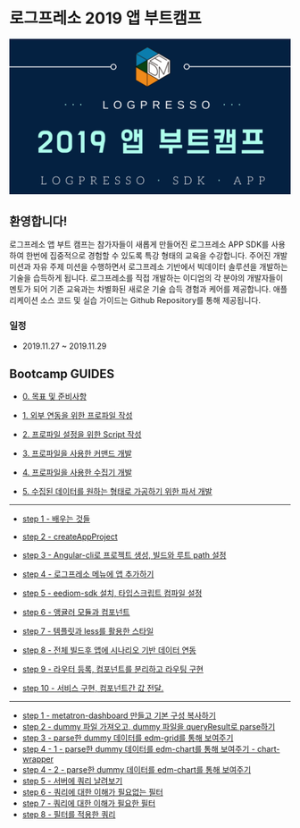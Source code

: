 # 로그프레소 2019 앱 부트캠프
<img src="bootcamp-guide/images/intro.png">

## 환영합니다! ##
로그프레소 앱 부트 캠프는 참가자들이 새롭게 만들어진 로그프레소 APP SDK를 사용하여 한번에 집중적으로 경험할 수 있도록 특강 형태의 교육을 수강합니다. 
주어진 개발 미션과 자유 주제 미션을 수행하면서 로그프레소 기반에서 빅데이터 솔루션을 개발하는 기술을 습득하게 됩니다.
로그프레소를 직접 개발하는 이디엄의 각 분야의 개발자들이 멘토가 되어 기존 교육과는 차별화된 새로운 기술 습득 경험과 케어를 제공합니다. 애플리케이션 소스 코드 및 실습 가이드는 Github Repository를 통해 제공됩니다.

### 일정
* 2019.11.27 ~ 2019.11.29


## Bootcamp GUIDES
* [0. 목표 및 준비사항](script/0.Preparation.md)

* [1. 외부 연동을 위한 프로파일 작성](script/1.Profile.md)

* [2. 프로파일 설정을 위한 Script 작성](script/2.Script.md)

* [3. 프로파일을 사용한 커맨드 개발](script/3.Command.md)

* [4. 프로파일을 사용한 수집기 개발](script/4.Logger.md)

* [5. 수집된 데이터를 원하는 형태로 가공하기 위한 파서 개발](script/5.Parser.md)

---

* [step 1 - 배우는 것들](bootcamp-guide/step1.md)

* [step 2 - createAppProject](bootcamp-guide/step2.md)

* [step 3 - Angular-cli로 프로젝트 생성, 빌드와 루트 path 설정](bootcamp-guide/step3.md)

* [step 4 - 로그프레소 메뉴에 앱 추가하기](bootcamp-guide/step4.md)

* [step 5 - eediom-sdk 설치, 타입스크립트 컴파일 설정](bootcamp-guide/step5.md)

* [step 6 - 앵귤러 모듈과 컴포넌트](bootcamp-guide/step6.md)

* [step 7 - 템플릿과 less를 활용한 스타일](bootcamp-guide/step7.md)

* [step 8 - 전체 빌드후 앱에 시나리오 기반 데이터 연동](bootcamp-guide/step8.md)

* [step 9 - 라우터 등록, 컴포넌트를 분리하고 라우팅 구현](bootcamp-guide/step9.md)

* [step 10 - 서비스 구현, 컴포넌트간 값 전달.](bootcamp-guide/step10.md)

---

* [step 1 -  metatron-dashboard 만들고 기본 구성 복사하기](./bootcamp-guide2/tutorial/STEP1.md)
* [step 2 -  dummy 파일 가져오고, dummy 파일을 queryResult로 parse하기](./bootcamp-guide2/tutorial/STEP2.md)
* [step 3 -  parse한 dummy 데이터를 edm-grid를 통해 보여주기](./bootcamp-guide2/tutorial/STEP3.md)
* [step 4 - 1 - parse한 dummy 데이터를 edm-chart를 통해 보여주기 - chart-wrapper](./bootcamp-guide2/tutorial/STEP4-1.md)
* [step 4 - 2 - parse한 dummy 데이터를 edm-chart를 통해 보여주기](./bootcamp-guide2/tutorial/STEP4-2.md)
* [step 5 -  서버에 쿼리 날려보기](./bootcamp-guide2/tutorial/STEP5.md)
* [step 6 -  쿼리에 대한 이해가 필요없는 필터](./bootcamp-guide2/tutorial/STEP6.md)
* [step 7 -  쿼리에 대한 이해가 필요한 필터](./bootcamp-guide2/tutorial/STEP7.md)
* [step 8 -  필터를 적용한 쿼리](./bootcamp-guide2/tutorial/STEP8.md) 
